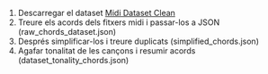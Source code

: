 1. Descarregar el dataset [Midi Dataset Clean](https://www.kaggle.com/datasets/imsparsh/lakh-midi-clean)
2. Treure els acords dels fitxers midi i passar-los a JSON (raw_chords_dataset.json)
3. Després simplificar-los i treure duplicats (simplified_chords.json)
4. Agafar tonalitat de les cançons i resumir acords (dataset_tonality_chords.json)